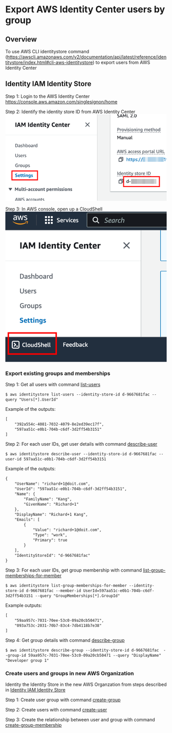 # Export AWS Identity Center users by group
## Overview
To use AWS CLI identitystore command (https://awscli.amazonaws.com/v2/documentation/api/latest/reference/identitystore/index.html#cli-aws-identitystore) to export users from AWS Identity Center

## Identity IAM Identity Store
Step 1: Login to the AWS Identity Center https://console.aws.amazon.com/singlesignon/home

Step 2: Identify the identity store ID from AWS Identity Center
![IdentityStoreId](images/IdentityStoreID.png)

Step 3: In AWS console, open up a CloudShell
![CloudShell](images/CloudShell.png)

### Export existing groups and memberships

Step 1: Get all users with command [list-users](https://awscli.amazonaws.com/v2/documentation/api/latest/reference/identitystore/list-users.html)

```
$ aws identitystore list-users --identity-store-id d-9667681fac --query "Users[*].UserId" 
```

Example of the outputs:
```
[
    "392a554c-4081-7032-4079-8e2ed39ec17f",
    "597aa51c-e0b1-704b-c6df-3d2ff54b3151"
]
```

Step 2: For each user IDs, get user details with command [describe-user](https://awscli.amazonaws.com/v2/documentation/api/latest/reference/identitystore/describe-user.html)

```
$ aws identitystore describe-user --identity-store-id d-9667681fac --user-id 597aa51c-e0b1-704b-c6df-3d2ff54b3151
```

Example of the outputs:
```
{
    "UserName": "richard+1@doit.com",
    "UserId": "597aa51c-e0b1-704b-c6df-3d2ff54b3151",
    "Name": {
        "FamilyName": "Kang",
        "GivenName": "Richard+1"
    },
    "DisplayName": "Richard+1 Kang",
    "Emails": [
        {
            "Value": "richard+1@doit.com",
            "Type": "work",
            "Primary": true
        }
    ],
    "IdentityStoreId": "d-9667681fac"
}
```

Step 3: For each user IDs, get group membership with command [list-group-memberships-for-member](https://awscli.amazonaws.com/v2/documentation/api/latest/reference/identitystore/list-group-memberships-for-member.html)


```
$ aws identitystore list-group-memberships-for-member --identity-store-id d-9667681fac --member-id UserId=597aa51c-e0b1-704b-c6df-3d2ff54b3151 --query "GroupMemberships[*].GroupId"
```

Example outputs:

```
[
    "59aa957c-7031-70ee-53c0-09a20cb50471",
    "093a753c-2031-70b7-83c4-7db4118b7e38"
]
```

Step 4: Get group details with command [describe-group](https://awscli.amazonaws.com/v2/documentation/api/latest/reference/identitystore/describe-group.html)

```
$ aws identitystore describe-group --identity-store-id d-9667681fac  --group-id 59aa957c-7031-70ee-53c0-09a20cb50471 --query "DisplayName"
"Developer group 1"
```

### Create users and groups in new AWS Organization

Identity the Identity Store in the new AWS Organzation from steps described in [Identity IAM Identity Store](#identity-iam-identity-store)

Step 1: Create user group with command [create-group](https://awscli.amazonaws.com/v2/documentation/api/latest/reference/identitystore/create-group.html)

Step 2: Create users with command [create-user](https://awscli.amazonaws.com/v2/documentation/api/latest/reference/identitystore/create-user.html)

Step 3: Create the relationship between user and group with command [create-group-membership](https://awscli.amazonaws.com/v2/documentation/api/latest/reference/identitystore/create-group-membership.html)